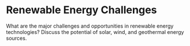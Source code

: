 # Renewable Energy Challenges

What are the major challenges and opportunities in renewable energy technologies? Discuss the potential of solar, wind, and geothermal energy sources.